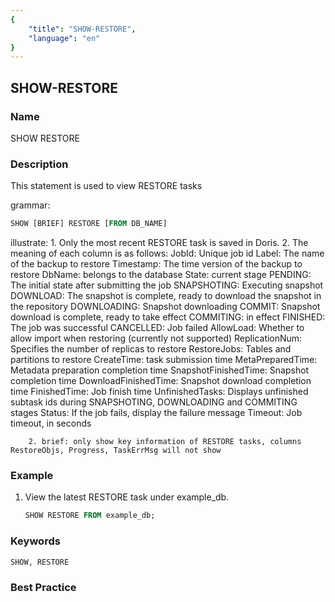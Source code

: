 ```yaml
---
{
    "title": "SHOW-RESTORE",
    "language": "en"
}
---
```


<!--
Licensed to the Apache Software Foundation (ASF) under one
or more contributor license agreements.  See the NOTICE file
distributed with this work for additional information
regarding copyright ownership.  The ASF licenses this file
to you under the Apache License, Version 2.0 (the
"License"); you may not use this file except in compliance
with the License.  You may obtain a copy of the License at

  http://www.apache.org/licenses/LICENSE-2.0

Unless required by applicable law or agreed to in writing,
software distributed under the License is distributed on an
"AS IS" BASIS, WITHOUT WARRANTIES OR CONDITIONS OF ANY
KIND, either express or implied.  See the License for the
specific language governing permissions and limitations
under the License.
-->

## SHOW-RESTORE

### Name

SHOW RESTORE

### Description

This statement is used to view RESTORE tasks

grammar:

```SQL
SHOW [BRIEF] RESTORE [FROM DB_NAME]
```

illustrate:
        1. Only the most recent RESTORE task is saved in Doris.
                2. The meaning of each column is as follows:
            JobId: Unique job id
            Label: The name of the backup to restore
            Timestamp: The time version of the backup to restore
            DbName: belongs to the database
            State: current stage
                PENDING: The initial state after submitting the job
                SNAPSHOTING: Executing snapshot
                DOWNLOAD: The snapshot is complete, ready to download the snapshot in the repository
                DOWNLOADING: Snapshot downloading
                COMMIT: Snapshot download is complete, ready to take effect
                COMMITING: in effect
                FINISHED: The job was successful
                CANCELLED: Job failed
            AllowLoad: Whether to allow import when restoring (currently not supported)
            ReplicationNum: Specifies the number of replicas to restore
            RestoreJobs: Tables and partitions to restore
            CreateTime: task submission time
            MetaPreparedTime: Metadata preparation completion time
            SnapshotFinishedTime: Snapshot completion time
            DownloadFinishedTime: Snapshot download completion time
            FinishedTime: Job finish time
            UnfinishedTasks: Displays unfinished subtask ids during SNAPSHOTING, DOWNLOADING and COMMITING stages
            Status: If the job fails, display the failure message
            Timeout: Job timeout, in seconds

        2. brief: only show key information of RESTORE tasks, columns RestoreObjs, Progress, TaskErrMsg will not show

### Example

1. View the latest RESTORE task under example_db.

   ```sql
   SHOW RESTORE FROM example_db;
   ```

### Keywords

    SHOW, RESTORE

### Best Practice


